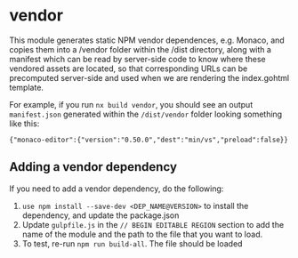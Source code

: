 # vendor

This module generates static NPM vendor dependences, e.g. Monaco, and copies them into a /vendor folder within the /dist directory, along with a manifest which can be read by server-side code to know where these vendored assets are located, so that corresponding URLs can be precomputed server-side and used when we are rendering the index.gohtml template.

For example, if you run `nx build vendor`, you should see an output `manifest.json` generated within the `/dist/vendor` folder looking something like this:

```
{"monaco-editor":{"version":"0.50.0","dest":"min/vs","preload":false}}
```

## Adding a vendor dependency

If you need to add a vendor dependency, do the following:

1. `use npm install --save-dev <DEP_NAME@VERSION>` to install the dependency, and update the package.json
2. Update `gulpfile.js` in the `// BEGIN EDITABLE REGION` section to add the name of the module and the path to the file that you want to load.
3. To test, re-run `npm run build-all`. The file should be loaded
